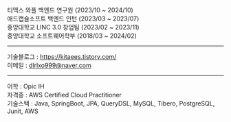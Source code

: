 티맥스 와플 백엔드 연구원 (2023/10 ~ 2024/10) <br>
애드캡슐소프트 백엔드 인턴 (2023/03 ~ 2023/07) <br>
중앙대학교 LINC 3.0 창업팀 (2023/02 ~ 2023/11) <br>
중앙대학교 소프트웨어학부 (2018/03 ~ 2024/02) <br>

---

기술블로그 : https://kitaees.tistory.com/ <br>
이메일 : dlrlxo999@naver.com

---

어학 : Opic IH <br>
자격증 : AWS Certified Cloud Practitioner <br>
기술스택 : Java, SpringBoot, JPA, QueryDSL, MySQL, Tibero, PostgreSQL, Junit, AWS <br>
